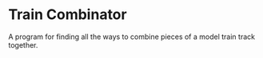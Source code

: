 Train Combinator
================

A program for finding all the ways to combine pieces of
a model train track together.
